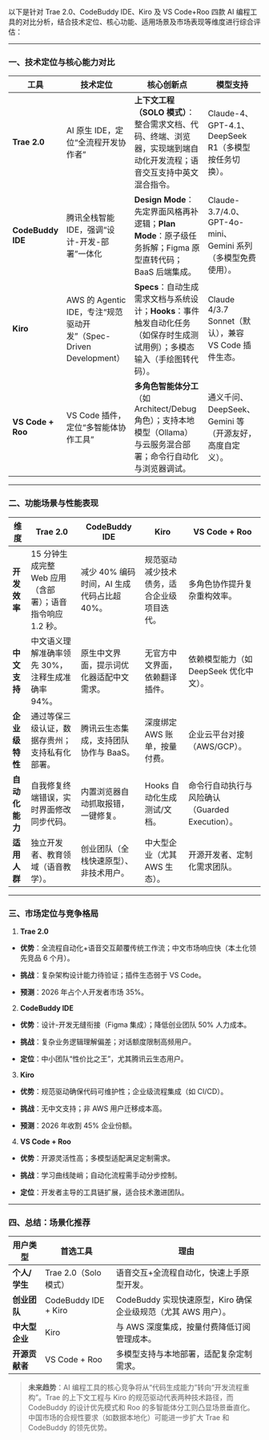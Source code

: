 以下是针对 Trae 2.0、CodeBuddy IDE、Kiro 及 VS Code+Roo 四款 AI 编程工具的对比分析，结合技术定位、核心功能、适用场景及市场表现等维度进行综合评估：

---

### **一、技术定位与核心能力对比**

|**工具**|**技术定位**|**核心创新点**|**模型支持**|
|---|---|---|---|
|**Trae 2.0**|AI 原生 IDE，定位“全流程开发协作者”|**上下文工程（SOLO 模式）**：整合需求文档、代码、终端、浏览器，实现端到端自动化开发流程；语音交互支持中英文混合指令。|Claude-4、GPT-4.1、DeepSeek R1（多模型按任务切换）。|
|**CodeBuddy IDE**|腾讯全栈智能 IDE，强调“设计-开发-部署”一体化|**Design Mode**：先定界面风格再补逻辑；**Plan Mode**：原子级任务拆解；Figma 原型直转代码；BaaS 后端集成。|Claude-3.7/4.0、GPT-4o-mini、Gemini 系列（多模型免费使用）。|
|**Kiro**|AWS 的 Agentic IDE，专注“规范驱动开发”（Spec-Driven Development）|**Specs**：自动生成需求文档与系统设计；**Hooks**：事件触发自动化任务（如保存时生成测试用例）；多模态输入（手绘图转代码）。|Claude 4/3.7 Sonnet（默认），兼容 VS Code 插件生态。|
|**VS Code + Roo**|VS Code 插件，定位“多智能体协作工具”|**多角色智能体分工**（如 Architect/Debug 角色）；支持本地模型（Ollama）与云服务混合部署；命令行自动化与浏览器调试。|通义千问、DeepSeek、Gemini 等（开源友好，高度自定义）。|

---

### **二、功能场景与性能表现**

|**维度**|**Trae 2.0**|**CodeBuddy IDE**|**Kiro**|**VS Code + Roo**|
|---|---|---|---|---|
|**开发效率**|15 分钟生成完整 Web 应用（含部署）；语音指令响应 1.2 秒。|减少 40% 编码时间，AI 生成代码占比超 40%。|规范驱动减少技术债务，适合企业级项目迭代。|多角色协作提升复杂重构效率。|
|**中文支持**|中文语义理解准确率领先 30%，注释生成准确率 94%。|原生中文界面，提示词优化器适配中文需求。|无官方中文界面，依赖翻译插件。|依赖模型能力（如 DeepSeek 优化中文）。|
|**企业级特性**|通过等保三级认证，数据存贵州；支持私有化部署。|腾讯云生态集成，支持团队协作与 BaaS。|深度绑定 AWS 账单，按量付费。|企业云平台对接（AWS/GCP）。|
|**自动化能力**|自我修复终端错误，实时界面修改同步代码。|内置浏览器自动抓取报错，一键修复。|Hooks 自动化生成测试/文档。|命令行自动执行与风险确认（Guarded Execution）。|
|**适用人群**|独立开发者、教育领域（语音教学）。|创业团队（全栈快速原型）、非技术用户。|中大型企业（尤其 AWS 生态）。|开源开发者、定制化需求团队。|

---

### **三、市场定位与竞争格局**

1. **Trae 2.0**

- **优势**：全流程自动化+语音交互颠覆传统工作流；中文市场响应快（本土化领先竞品 6 个月）。

- **挑战**：复杂架构设计能力待验证；插件生态弱于 VS Code。

- **预测**：2026 年占个人开发者市场 35%。

2. **CodeBuddy IDE**

- **优势**：设计-开发无缝衔接（Figma 集成）；降低创业团队 50% 人力成本。

- **挑战**：复杂业务逻辑理解偏差；对话额度限制高频用户。

- **定位**：中小团队“性价比之王”，尤其腾讯云生态用户。

3. **Kiro**

- **优势**：规范驱动确保代码可维护性；企业级流程集成（如 CI/CD）。

- **挑战**：无中文支持；非 AWS 用户迁移成本高。

- **预测**：2026 年收割 45% 企业份额。

4. **VS Code + Roo**

- **优势**：开源灵活性高；多模型适配满足定制需求。

- **挑战**：学习曲线陡峭；自动化流程需手动分步控制。

- **定位**：开发者主导的工具链扩展，适合技术激进团队。

---

### **四、总结：场景化推荐**

|**用户类型**|**首选工具**|**理由**|
|---|---|---|
|**个人/学生**|Trae 2.0（Solo 模式）|语音交互+全流程自动化，快速上手原型开发。|
|**创业团队**|CodeBuddy IDE + Kiro|CodeBuddy 实现快速原型，Kiro 确保企业级规范（尤其 AWS 用户）。|
|**中大型企业**|Kiro|与 AWS 深度集成，按量付费降低订阅管理成本。|
|**开源贡献者**|VS Code + Roo|多模型支持与本地部署，适配复杂定制需求。|

> **未来趋势**：AI 编程工具的核心竞争将从“代码生成能力”转向“开发流程重构”。Trae 的上下文工程与 Kiro 的规范驱动代表两种技术路径，而 CodeBuddy 的设计优先模式和 Roo 的多智能体分工则凸显场景垂直化。中国市场的合规性要求（如数据本地化）可能进一步扩大 Trae 和 CodeBuddy 的领先优势。